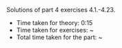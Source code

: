 Solutions of part 4 exercises 4.1.-4.23.

- Time taken for theory: 0:15
- Time taken for exercises: ~
- Total time taken for the part: ~